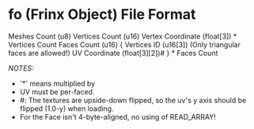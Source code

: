 
# fo (Frinx Object) File Format

Meshes Count (u8)
	Vertices Count (u16)
		Vertex Coordinate (float[3])
		* Vertices Count
	Faces Count (u16)
		{	Vertices ID (u16[3]) (Only triangular faces are allowed!)
			UV Coordinate (float[3][2])#	}
		* Faces Count

*NOTES:*
* '\*' means multiplied by
* UV must be per-faced.
* #: The textures are upside-down flipped, so the uv's y axis should be
flipped (1.0-y) when loading.
* For the Face isn't 4-byte-aligned, no using of READ\_ARRAY!

